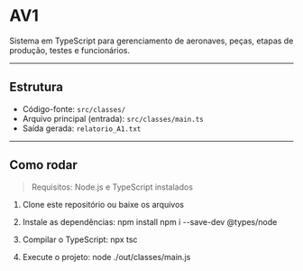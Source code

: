 # AV1  
Sistema em TypeScript para gerenciamento de aeronaves, peças, etapas de produção, testes e funcionários.

---

## Estrutura

- Código-fonte: `src/classes/`
- Arquivo principal (entrada): `src/classes/main.ts`
- Saída gerada: `relatorio_A1.txt`

---

## Como rodar

> Requisitos: Node.js e TypeScript instalados

1. Clone este repositório ou baixe os arquivos

2. Instale as dependências:
   npm install
   npm i --save-dev @types/node

3. Compilar o TypeScript:
    npx tsc

4. Execute o projeto:
    node ./out/classes/main.js


